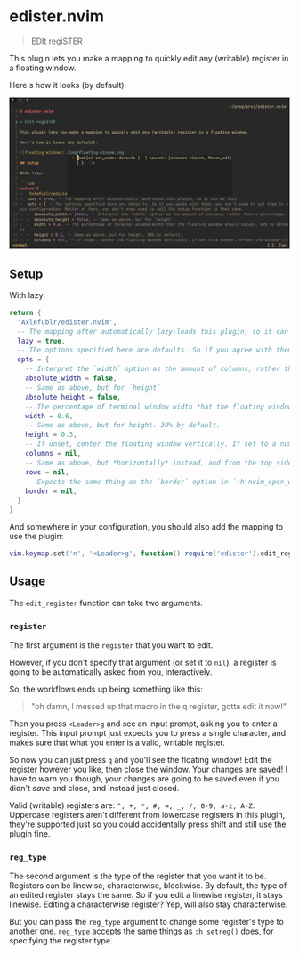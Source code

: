 # edister.nvim

> EDIt regiSTER

This plugin lets you make a mapping to quickly edit any (writable) register in a floating window.

Here's how it looks (by default):

![floating window](./img/floating-window.png)

## Setup

With lazy:

```lua
return {
  'Axlefublr/edister.nvim',
  -- The mapping after automatically lazy-loads this plugin, so it can be lazy.
  lazy = true,
  -- The options specified here are defaults. So if you agree with them, you don't need to set them in your configuration. Matter of fact, you don't even need to call the setup function in that case.
  opts = {
    -- Interpret the `width` option as the amount of columns, rather than a percentage.
    absolute_width = false,
    -- Same as above, but for `height`
    absolute_height = false,
    -- The percentage of terminal window width that the floating window should occupy. 60% by default.
    width = 0.6,
    -- Same as above, but for height. 30% by default.
    height = 0.3,
    -- If unset, center the floating window vertically. If set to a number, offset the window that many columns from the left side of your neovim window.
    columns = nil,
    -- Same as above, but *horizontally* instead, and from the top side of your neovim window. If you don't set `rows` and `columns`, the floating window is fully centered.
    rows = nil,
    -- Expects the same thing as the `border` option in `:h nvim_open_win()`. No borders by default.
    border = nil,
  }
}
```

And somewhere in your configuration, you should also add the mapping to use the plugin:

```lua
vim.keymap.set('n', '<Leader>g', function() require('edister').edit_register() end)
```

## Usage

The `edit_register` function can take two arguments.

### `register`

The first argument is the `register` that you want to edit.

However, if you don't specify that argument (or set it to `nil`), a register is going to be automatically asked from you, interactively.

So, the workflows ends up being something like this:

> "oh damn, I messed up that macro in the q register, gotta edit it now!"

Then you press `<Leader>g` and see an input prompt, asking you to enter a register. This input prompt just expects you to press a single character, and makes sure that what you enter is a valid, writable register.

So now you can just press `q` and you'll see the floating window! Edit the register however you like, then close the window. Your changes are saved! I have to warn you though, your changes are going to be saved even if you didn't _save_ and close, and instead just closed.

Valid (writable) registers are: `", +, *, #, =, _, /, 0-9, a-z, A-Z`. Uppercase registers aren't different from lowercase registers in this plugin, they're supported just so you could accidentally press shift and still use the plugin fine.

### `reg_type`

The second argument is the type of the register that you want it to be. Registers can be linewise, characterwise, blockwise. By default, the type of an edited register stays the same. So if you edit a linewise register, it stays linewise. Editing a characterwise register? Yep, will also stay characterwise.

But you can pass the `reg_type` argument to change some register's type to another one. `reg_type` accepts the same things as `:h setreg()` does, for specifying the register type.
